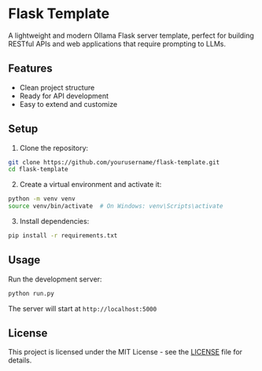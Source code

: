 # Flask Template

A lightweight and modern Ollama Flask server template, perfect for building RESTful APIs and web applications that require prompting to LLMs.

## Features

- Clean project structure
- Ready for API development
- Easy to extend and customize

## Setup

1. Clone the repository:
```bash
git clone https://github.com/yourusername/flask-template.git
cd flask-template
```

2. Create a virtual environment and activate it:
```bash
python -m venv venv
source venv/bin/activate  # On Windows: venv\Scripts\activate
```

3. Install dependencies:
```bash
pip install -r requirements.txt
```

## Usage

Run the development server:
```bash
python run.py
```

The server will start at `http://localhost:5000`

## License

This project is licensed under the MIT License - see the [LICENSE](LICENSE) file for details.
